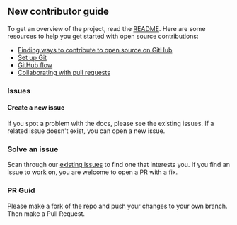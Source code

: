 ## New contributor guide

To get an overview of the project, read the [README](README.md). Here are some resources to help you get started with open source contributions:

- [Finding ways to contribute to open source on GitHub](https://docs.github.com/en/get-started/exploring-projects-on-github/finding-ways-to-contribute-to-open-source-on-github)
- [Set up Git](https://docs.github.com/en/get-started/quickstart/set-up-git)
- [GitHub flow](https://docs.github.com/en/get-started/quickstart/github-flow)
- [Collaborating with pull requests](https://docs.github.com/en/github/collaborating-with-pull-requests)

### Issues

#### Create a new issue

If you spot a problem with the docs, please see the existing issues. If a related issue doesn't exist, you can open a new issue.

### Solve an issue

Scan through our [existing issues](https://github.com/hanifhefaz/dcter/issues) to find one that interests you. If you find an issue to work on, you are welcome to open a PR with a fix.

### PR Guid

Please make a fork of the repo and push your changes to your own branch. Then make a Pull Request.
